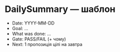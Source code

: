 # DailySummary — шаблон
- Date: YYYY-MM-DD
- Goal: ...
- What was done: ...
- Gate: PASS/FAIL (+ чому)
- Next: 1 пропозиція цілі на завтра
